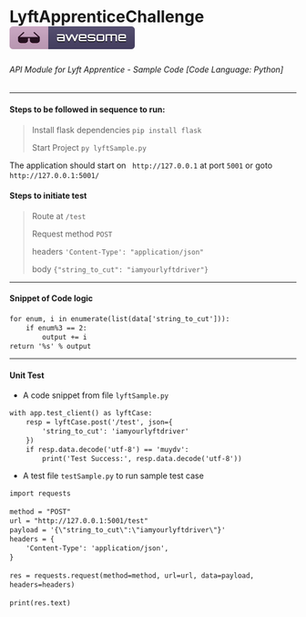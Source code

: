 # LyftApprenticeChallenge  [![Awesome](https://github.com/prateekro/ref/blob/master/badge/awesomebadge.svg)](https://github.com/prateekro/)

###### API Module for Lyft Apprentice - Sample Code [Code Language: Python]

---
#### Steps to be followed in sequence to run:
> Install flask dependencies `pip install flask`
>
> Start Project `py lyftSample.py`
>

The application should start on ` http://127.0.0.1` at port `5001` or goto ` http://127.0.0.1:5001/`
 
#### Steps to initiate test
> Route at `/test` 
> 
> Request method `POST` 
> 
> headers `'Content-Type': "application/json"`
>
> body `{"string_to_cut": "iamyourlyftdriver"}`

---
#### Snippet of Code logic
```
for enum, i in enumerate(list(data['string_to_cut'])):
    if enum%3 == 2:
        output += i
return '%s' % output
```

---
#### Unit Test

- A code snippet from file `lyftSample.py`

```
with app.test_client() as lyftCase:
    resp = lyftCase.post('/test', json={
        'string_to_cut': 'iamyourlyftdriver'
    })
    if resp.data.decode('utf-8') == 'muydv':
        print('Test Success:', resp.data.decode('utf-8'))
``` 

- A test file `testSample.py` to run sample test case

```
import requests

method = "POST"
url = "http://127.0.0.1:5001/test"
payload = '{\"string_to_cut\":\"iamyourlyftdriver\"}'
headers = {
    'Content-Type': 'application/json',
}

res = requests.request(method=method, url=url, data=payload, headers=headers)

print(res.text)
```
